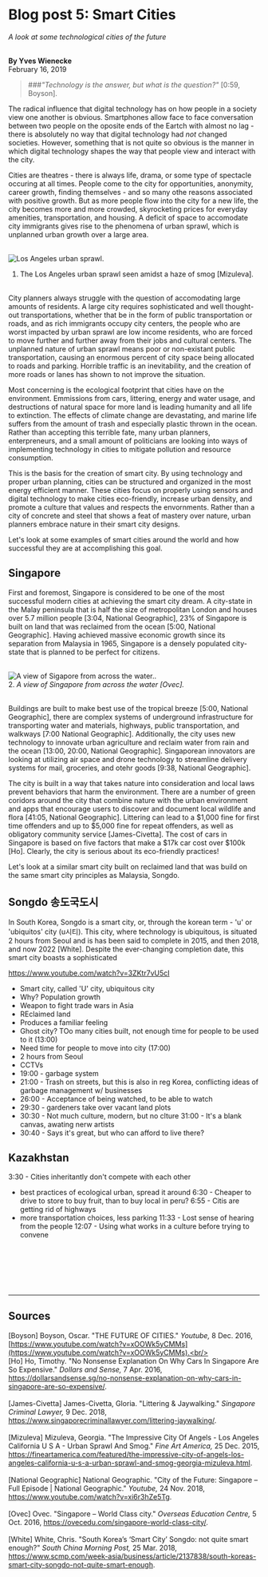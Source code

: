 # Blog post 5: Smart Cities 
_A look at some technological cities of the future_<br/><br/>

**By Yves Wienecke** <br />
February 16, 2019

> ###_"Technology is the answer, but what is the question?"_
> [0:59, Boyson].

The radical influence that digital technology has on how people in a society view one another is obvious. Smartphones allow face to face conversation between two people on the oposite ends of the Eartch with almost no lag - there is absolutely no way that digital technology had _not_ changed societies. However, something that is not quite so obvious is the manner in which digital technology shapes the way that people view and interact with the city.

Cities are theatres - there is always life, drama, or some type of spectacle occuring at all times. People come to the city for opportunities, anonymity, career growth, finding themselves - and so many othe reasons associated with positive growth. But as more people flow into the city for a new life, the city becomes more and more crowded, skyrocketing prices for everyday amenities, transportation, and housing. A deficit of space to accomodate city immigrants gives rise to the phenomena of urban sprawl, which is unplanned urban growth over a large area.<Br/><br/>

![Los Angeles urban sprawl.](https://images.fineartamerica.com/images/artworkimages/mediumlarge/1/the-famous-los-angeles-california-u-s-a-urban-sprawl-and-smog-georgia-mizuleva.jpg)<br/>
 1. The Los Angeles urban sprawl seen amidst a haze of smog [Mizuleva].<Br/><br/>

City planners always struggle with the question of accomodating large amounts of residents. A large city requires sophisticated and well thought-out transportations, whether that be in the form of public transportation or roads, and as rich immigrants occupy city centers, the people who are worst impacted by urban sprawl are low income residents, who are forced to move further and further away from their jobs and cultural centers. The unplanned nature of urban sprawl means poor or non-existant public transportation, causing an enormous percent of city space being allocated to roads and parking. Horrible traffic is an inevitability, and the creation of more roads or lanes has shown to not improve the situation.

Most concerning is the ecological footprint that cities have on the environment. Emmissions from cars, littering, energy and water usage, and destructions of natural space for more land is leading humanity and all life to extinction. The effects of climate change are devastating, and marine life suffers from the amount of trash and especially plastic thrown in the ocean. Rather than accepting this terrible fate, many urban planners, enterpreneurs, and a small amount of politicians are looking into ways of implementing technology in cities to mitigate pollution and resource consumption.

This is the basis for the creation of smart city. By using technology and proper urban planning, cities can be structured and organized in the most energy efficient manner. These cities focus on properly using sensors and digital technology to make cities eco-friendly, increase urban density, and promote a culture that values and respects the envornments. Rather than a city of concrete and steel that shows a feat of mastery over nature, urban planners embrace nature in their smart city designs.

Let's look at some examples of smart cities around the world and how successful they are at accomplishing this goal.


## Singapore

First and foremost, Singapore is considered to be one of the most successful modern cities at achieving the smart city dream. A city-state in the Malay peninsula that is half the size of metropolitan London and houses over 5.7 million people [3:04, National Geographic], 23% of Singapore is built on land that was reclaimed from the ocean [5:00, National Geographic]. Having achieved massive economic growth since its separation from Malaysia in 1965, Singapore is a densely populated city-state that is planned to be perfect for citizens.<br/><Br/>

![A view of Sigapore from across the water.](https://ovecedu.com/wp-content/uploads/2016/09/singapore-1.jpg).<br/>
 2. _A view of Singapore from across the water [Ovec]._<br/><br/>

Buildings are built to make best use of the tropical breeze [5:00, National Geographic], there are complex systems of underground infrastructure for transporting water and materials, highways, public transportation, and walkways [7:00 National Geographic]. Additionally, the city uses new technology to innovate urban agriculture and reclaim water from rain and the ocean [13:00, 20:00, National Geographic]. Singaporean innovators are looking at utilizing air space and drone technology to streamline delivery systems for mail, groceries, and otehr goods [9:38, National Geographic].

The city is built in a way that takes nature into consideration and local laws prevent behaviors that harm the environment. There are a number of green coridors around the city that combine nature with the urban environment and apps that encourage users to discover and document local wildlife and flora [41:05, National Geographic]. Littering can lead to a $1,000 fine for first time offenders and up to $5,000 fine for repeat offenders, as well as obligatory community service [James-Civetta]. The cost of cars in Singapore is based on five factors that make a $17k car cost over $100k [Ho]. Clearly, the city is serious about its eco-friendly practices!

Let's look at a similar smart city built on reclaimed land that was build on the same smart city principles as Malaysia, Songdo.

## Songdo 송도국도시
In South Korea, Songdo is a smart city, or, through the korean term - 'u' or 'ubiquitos' city (u시티). This city, where technology is ubiquitous, is situated 2 hours from Seoul and is has been said to complete in 2015, and then 2018, and now 2022 [White]. Despite the ever-changing completion date, this smart city boasts a sophisticated 

https://www.youtube.com/watch?v=3ZKtr7vU5cI
- Smart city, called 'U' city, ubiquitous city
- Why? Population growth
- Weapon to fight trade wars in Asia
- REclaimed land
- Produces a familiar feeling
- Ghost city? TOo many cities built, not enough time for people to be used to it (13:00)
- Need time for people to move into city (17:00)
- 2 hours from Seoul
- CCTVs
- 19:00 - garbage system 
- 21:00 - Trash on streets, but this is also in reg Korea, conflicting ideas of garbage management w/ businesses
- 26:00 - Acceptance of being watched, to be able to watch
- 29:30 - gardeners take over vacant land plots
- 30:30 - Not much culture, modern, but no clture
  31:00 - It's a blank canvas, awating nerw artists
- 30:40 - Says it's great, but who can afford to live there?


## Kazakhstan

3:30 - Cities inheritantly don't compete with each other
  - best practices of ecological urban, spread it around
6:30 - Cheaper to drive to store to buy fruit, than to buy local in peru?
6:55 - Citis are getting rid of highways
  - more transportation choices, less parking
11:33 - Lost sense of hearing from the people
12:07 - Using what works in a culture before trying to convene
##

<br /><br /><br /><br />

<hr>

## Sources

[Boyson] Boyson, Oscar. "THE FUTURE OF CITIES." _Youtube,_ 8 Dec. 2016, [https://www.youtube.com/watch?v=xOOWk5yCMMs](https://www.youtube.com/watch?v=xOOWk5yCMMs).<br/><br/>
[Ho] Ho, Timothy. "No Nonsense Explanation On Why Cars In Singapore Are So Expensive." _Dollars and Sense,_ 7 Apr. 2016, <https://dollarsandsense.sg/no-nonsense-explanation-on-why-cars-in-singapore-are-so-expensive/>.<br/><br/>
[James-Civetta] James-Civetta, Gloria. "Littering & Jaywalking." _Singapore Criminal Lawyer,_ 9 Dec. 2018, <https://www.singaporecriminallawyer.com/littering-jaywalking/>.<br/><br/>
[Mizuleva] Mizuleva, Georgia. "The Impressive City Of Angels - Los Angeles California U S A - Urban Sprawl And Smog." _Fine Art America,_ 25 Dec. 2015, <https://fineartamerica.com/featured/the-impressive-city-of-angels-los-angeles-california-u-s-a-urban-sprawl-and-smog-georgia-mizuleva.html>.<br/><br/>
[National Geographic] National Geographic. "City of the Future: Singapore – Full Episode | National Geographic." _Youtube,_ 24 Nov. 2018, <https://www.youtube.com/watch?v=xi6r3hZe5Tg>.<br/><br/>
[Ovec] Ovec. "Singapore – World Class city." _Overseas Education Centre,_ 5 Oct. 2016, <https://ovecedu.com/singapore-world-class-city/>.<br/><br/>
[White] White, Chris. "South Korea’s ‘Smart City’ Songdo: not quite smart enough?" _South China Morning Post,_ 25 Mar. 2018, <https://www.scmp.com/week-asia/business/article/2137838/south-koreas-smart-city-songdo-not-quite-smart-enough>.<br/><br/>

